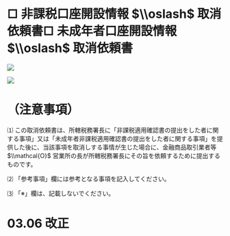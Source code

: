 # □ 非課税口座開設情報 $\\oslash$ 取消依頼書□ 未成年者口座開設情報 $\\oslash$ 取消依頼書

![](https://www.nta.go.jp/tmp/c31e324a-c062-4101-8f93-2fbaa99c1fd3/images/2b7b80d951960a36679841e11c3c8cb619072c5a58c9276b8bd19a04308b80c7.jpg)

![](https://www.nta.go.jp/tmp/c31e324a-c062-4101-8f93-2fbaa99c1fd3/images/44ebb10e10cb9f8f736da87b49456f0615d458d9ea976a5e67c4690fb4a99295.jpg)

# （注意事項）

⑴ この取消依頼書は、所轄税務署長に「非課税適用確認書の提出をした者に関する事項」又は「未成年者非課税適用確認書の提出をした者に関する事項」を提供した後に、当該事項を取消しする事情が生じた場合に、金融商品取引業者等 $\\mathcal{O}$ 営業所の長が所轄税務署長にその旨を依頼するために提出するものです。

⑵ 「参考事項」欄には参考となる事項を記入してください。

⑶ 「※」欄は、記載しないでください。

# 03.06 改正